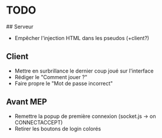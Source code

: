 # TODO

## Serveur
- Empêcher l'injection HTML dans les pseudos (+client?)

## Client
- Mettre en surbrillance le dernier coup joué sur l'interface
- Rédiger le "Comment jouer ?"
- Faire propre le "Mot de passe incorrect"

## Avant MEP
- Remettre la popup de première connexion (socket.js -> on CONNECTACCEPT)
- Retirer les boutons de login colorés
